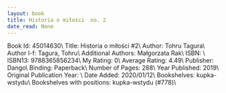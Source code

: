 ```yaml
---
layout: book
title: Historia o miłości  no. 2
date_read: None
---
```


Book Id: 45014630\ 
Title: Historia o miłości #2\ 
Author: Tohru Tagura\ 
Author l-f: Tagura, Tohru\ 
Additional Authors: Małgorzata Rak\ 
ISBN: \ 
ISBN13: 9788365856234\ 
My Rating: 0\ 
Average Rating: 4.49\ 
Publisher: Dango\ 
Binding: Paperback\ 
Number of Pages: 288\ 
Year Published: 2019\ 
Original Publication Year: \ 
Date Added: 2020/01/12\ 
Bookshelves: kupka-wstydu\ 
Bookshelves with positions: kupka-wstydu (#778)\ 

